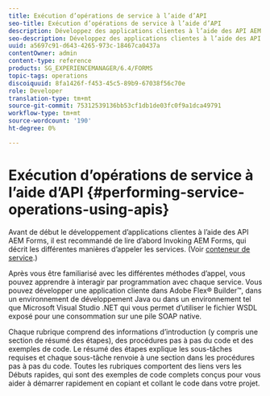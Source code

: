 ```yaml
---
title: Exécution d’opérations de service à l’aide d’API
seo-title: Exécution d’opérations de service à l’aide d’API
description: Développez des applications clientes à l’aide des API AEM Forms.
seo-description: Développez des applications clientes à l’aide des API AEM Forms.
uuid: a5697c91-d643-4265-973c-18467ca0437a
contentOwner: admin
content-type: reference
products: SG_EXPERIENCEMANAGER/6.4/FORMS
topic-tags: operations
discoiquuid: 8fa1426f-f453-45c5-89b9-67038f56c70e
role: Developer
translation-type: tm+mt
source-git-commit: 75312539136bb53cf1db1de03fc0f9a1dca49791
workflow-type: tm+mt
source-wordcount: '190'
ht-degree: 0%

---
```



# Exécution d’opérations de service à l’aide d’API {#performing-service-operations-using-apis}

Avant de début le développement d’applications clientes à l’aide des API AEM Forms, il est recommandé de lire d’abord Invoking AEM Forms, qui décrit les différentes manières d’appeler les services. (Voir [conteneur de service](/help/forms/developing/service-container.md#service-container).)

Après vous être familiarisé avec les différentes méthodes d’appel, vous pouvez apprendre à interagir par programmation avec chaque service. Vous pouvez développer une application cliente dans Adobe Flex® Builder™, dans un environnement de développement Java ou dans un environnement tel que Microsoft Visual Studio .NET qui vous permet d’utiliser le fichier WSDL exposé pour une consommation sur une pile SOAP native.

Chaque rubrique comprend des informations d’introduction (y compris une section de résumé des étapes), des procédures pas à pas du code et des exemples de code. Le résumé des étapes explique les sous-tâches requises et chaque sous-tâche renvoie à une section dans les procédures pas à pas du code. Toutes les rubriques comportent des liens vers les Débuts rapides, qui sont des exemples de code complets conçus pour vous aider à démarrer rapidement en copiant et collant le code dans votre projet.
